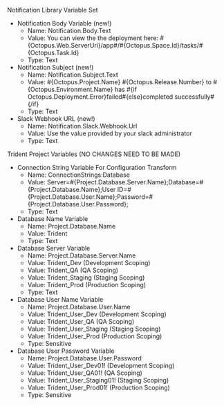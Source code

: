 Notification Library Variable Set
- Notification Body Variable (new!)
    - Name: Notification.Body.Text
    - Value: You can view the the deployment here: #{Octopus.Web.ServerUri}/app#/#{Octopus.Space.Id}/tasks/#{Octopus.Task.Id}
    - Type: Text
- Notification Subject (new!)
    - Name: Notification.Subject.Text
    - Value: #{Octopus.Project.Name} #{Octopus.Release.Number} to #{Octopus.Environment.Name} has #{if Octopus.Deployment.Error}failed#{else}completed successfully#{/if}
    - Type: Text
- Slack Webhook URL (new!)
    - Name: Notification.Slack.Webhook.Url
    - Value: Use the value provided by your slack administrator
    - Type: Text


Trident Project Variables (NO CHANGES NEED TO BE MADE)
- Connection String Variable For Configuration Transform
    - Name: ConnectionStrings:Database
    - Value: Server=#{Project.Database.Server.Name};Database=#{Project.Database.Name};User ID=#{Project.Database.User.Name};Password=#{Project.Database.User.Password};
    - Type: Text
- Database Name Variable
    - Name: Project.Database.Name 
    - Value: Trident
    - Type: Text
- Database Server Variable
    - Name: Project.Database.Server.Name
    - Value: Trident_Dev (Development Scoping)
    - Value: Trident_QA (QA Scoping)
    - Value: Trident_Staging (Staging Scoping)
    - Value: Trident_Prod (Production Scoping)
    - Type: Text
- Database User Name Variable    
    - Name: Project.Database.User.Name
    - Value: Trident_User_Dev (Development Scoping)
    - Value: Trident_User_QA (QA Scoping)
    - Value: Trident_User_Staging (Staging Scoping)
    - Value: Trident_User_Prod (Production Scoping)
    - Type: Sensitive
- Database User Password Variable
    - Name: Project.Database.User.Password
    - Value: Trident_User_Dev01! (Development Scoping)
    - Value: Trident_User_QA01! (QA Scoping)
    - Value: Trident_User_Staging01! (Staging Scoping)
    - Value: Trident_User_Prod01! (Production Scoping)
    - Type: Sensitive
